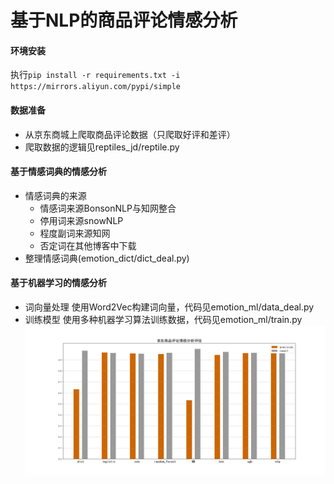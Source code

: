 # 基于NLP的商品评论情感分析
#### 环境安装
执行`pip install -r requirements.txt -i https://mirrors.aliyun.com/pypi/simple`
#### 数据准备
- 从京东商城上爬取商品评论数据（只爬取好评和差评）
- 爬取数据的逻辑见reptiles_jd/reptile.py
#### 基于情感词典的情感分析
- 情感词典的来源
    - 情感词来源BonsonNLP与知网整合
    - 停用词来源snowNLP
    - 程度副词来源知网
    - 否定词在其他博客中下载
- 整理情感词典(emotion_dict/dict_deal.py)
#### 基于机器学习的情感分析
- 词向量处理
    使用Word2Vec构建词向量，代码见emotion_ml/data_deal.py
- 训练模型
    使用多种机器学习算法训练数据，代码见emotion_ml/train.py
![结果对比分析](result.png)

  